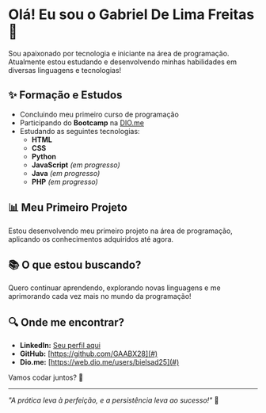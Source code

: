 # Olá! Eu sou o Gabriel De Lima Freitas 👋

Sou apaixonado por tecnologia e iniciante na área de programação. Atualmente estou estudando e desenvolvendo minhas habilidades em diversas linguagens e tecnologias!

## ✨ Formação e Estudos
- Concluindo meu primeiro curso de programação
- Participando do **Bootcamp** na [DIO.me](https://www.dio.me/)
- Estudando as seguintes tecnologias:
  - **HTML**
  - **CSS**
  - **Python**
  - **JavaScript** *(em progresso)*
  - **Java** *(em progresso)*
  - **PHP** *(em progresso)*

## 📊 Meu Primeiro Projeto
Estou desenvolvendo meu primeiro projeto na área de programação, aplicando os conhecimentos adquiridos até agora.

## 📚 O que estou buscando?
Quero continuar aprendendo, explorando novas linguagens e me aprimorando cada vez mais no mundo da programação!

## 🔍 Onde me encontrar?
- **LinkedIn:** [Seu perfil aqui](#)
- **GitHub:** [https://github.com/GAABX28](#)
- **Dio.me:** [https://web.dio.me/users/bielsad25](#)

Vamos codar juntos? 🚀 

---
*"A prática leva à perfeição, e a persistência leva ao sucesso!"* 🙏